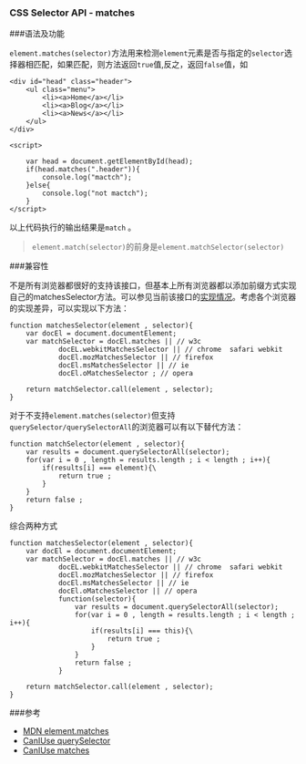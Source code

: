 ### CSS Selector API - matches


###语法及功能

`element.matches(selector)`方法用来检测`element`元素是否与指定的`selector`选择器相匹配，如果匹配，则方法返回`true`值,反之，返回`false`值，如

	<div id="head" class="header">
		<ul class="menu">
			<li><a>Home</a></li>
			<li><a>Blog</a></li>
			<li><a>News</a></li>				
		</ul>
	</div>

	<script>
	
		var head = document.getElementById(head);
		if(head.matches(".header")){
			console.log("mactch");
		}else{
			console.log("not mactch");
		}
	</script>
	
以上代码执行的输出结果是`match`	。

>`element.match(selector)`的前身是`element.matchSelector(selector)`

###兼容性

不是所有浏览器都很好的支持该接口，但基本上所有浏览器都以添加前缀方式实现自己的matchesSelector方法。可以参见当前该接口的[实现情况](http://caniuse.com/#search=matches)。考虑各个浏览器的实现差异，可以实现以下方法：

	function matchesSelector(element , selector){
		var docEl = document.documentElement;
		var matchSelector = docEl.matches || // w3c
                docEL.webkitMatchesSelector || // chrome  safari webkit
                docEl.mozMatchesSelector || // firefox
                docEl.msMatchesSelector || // ie
                docEl.oMatchesSelector ; // opera
                
		return matchSelector.call(element , selector);
	}
	
对于不支持`element.matches(selector)`但支持`querySelector/querySelectorAll`的浏览器可以有以下替代方法：

	function matchSelector(element , selector){
		var results = document.querySelectorAll(selector);
		for(var i = 0 , length = results.length ; i < length ; i++){
			if(results[i] === element){\
				return true ;
			}
		}
		return false ;
	}

综合两种方式

	function matchesSelector(element , selector){
		var docEl = document.documentElement;
		var matchSelector = docEl.matches || // w3c
                docEL.webkitMatchesSelector || // chrome  safari webkit
                docEl.mozMatchesSelector || // firefox
                docEl.msMatchesSelector || // ie
                docEl.oMatchesSelector || // opera
                function(selector){
                	var results = document.querySelectorAll(selector);
					for(var i = 0 , length = results.length ; i < length ; i++){
						if(results[i] === this){\
							return true ;
						}
					}
					return false ;
                } 
                
		return matchSelector.call(element , selector);
	}

###参考

+ [MDN element.matches](https://developer.mozilla.org/zh-CN/docs/Web/API/Element/matches)
+ [CanIUse querySelector](http://caniuse.com/#search=querySelector)
+ [CanIUse matches](http://caniuse.com/#search=matches)